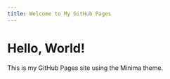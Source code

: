 ```yaml
---
title: Welcome to My GitHub Pages
---
```


# Hello, World!

This is my GitHub Pages site using the Minima theme.
